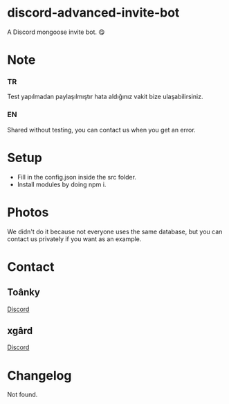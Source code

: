# discord-advanced-invite-bot

A Discord mongoose invite bot. 😋

# Note

### TR

Test yapılmadan paylaşılmıştır hata aldığınız vakit bize ulaşabilirsiniz.

### EN

Shared without testing, you can contact us when you get an error.

# Setup

-   Fill in the config.json inside the src folder.
-   Install modules by doing npm i.

# Photos

We didn't do it because not everyone uses the same database, but you can contact us privately if you want as an example.

# Contact

## Toânky

[Discord](https://discord.com/users/464429065340977152)

## xgârd

[Discord](https://discord.com/users/789173991171817524)

# Changelog

Not found.
